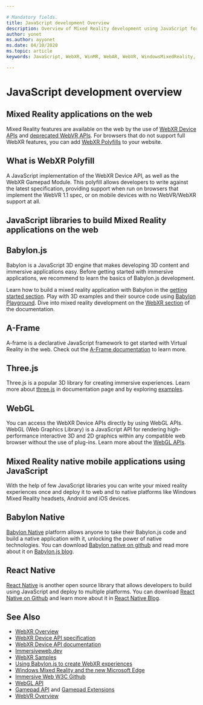 ```yaml
---

# Mandatory fields.
title: JavaScript development Overview
description: Overview of Mixed Reality development using JavaScript for web, mobile and windows immersive headsets.
author: yonet
ms.author: ayyonet
ms.date: 04/10/2020
ms.topic: article
keywords: JavaScript, WebXR, WinMR, WebAR, WebVR, WindowsMixedReality, HoloLens, windows mixed reality, web vr, web xr, web mr, web ar, 360, 360 video, 360 videos, 360 photo, 360 photos, 360 content, immersive web, immersive-web, IW, immersiveweb

---
```


# JavaScript development overview

## Mixed Reality applications on the web

Mixed Reality features are available on the web by the use of [WebXR Device APIs](https://developer.mozilla.org/en-US/docs/Web/API/WebXR_Device_API) and [deprecated WebVR APIs](webxr-overview.md). For browsers that do not support full WebXR features, you can add [WebXR Polyfills](https://github.com/immersive-web/webxr-polyfill) to your website.

## What is WebXR Polyfill

A JavaScript implementation of the WebXR Device API, as well as the WebXR Gamepad Module. This polyfill allows developers to write against the latest specification, providing support when run on browsers that implement the WebVR 1.1 spec, or on mobile devices with no WebVR/WebXR support at all.

## JavaScript libraries to build Mixed Reality applications on the web

## Babylon.js

Babylon is a JavaScript 3D engine that makes developing 3D content and immersive applications easy. Before getting started with immersive applications, we recommend to learn the basics of Babylon.js development.

Learn how to build a mixed reality application with Babylon in the [getting started section](https://doc.babylonjs.com/). Play with 3D examples and their source code using [Babylon Playground](https://doc.babylonjs.com/examples/). Dive into mixed reality development on the [WebXR section](https://doc.babylonjs.com/how_to/introduction_to_webxr) of the documentation. 

## A-Frame

A-frame is a declarative JavaScript framework to get started with Virtual Reality in the web. Check out the [A-Frame documentation](https://aframe.io/) to learn more.

## Three.js

Three.js is a popular 3D library for creating immersive experiences. Learn more about [three.js](https://threejs.org/docs/index.html#manual/en/introduction/Creating-a-scene) in documentation page and by exploring [examples](https://threejs.org/examples/#webgl_animation_cloth).

## WebGL

You can access the WebXR Device APIs directly by using WebGL APIs. WebGL (Web Graphics Library) is a JavaScript API for rendering high-performance interactive 3D and 2D graphics within any compatible web browser without the use of plug-ins. Learn more about the [WebGL APIs](https://developer.mozilla.org/en-US/docs/Web/API/WebGL_API).

## Mixed Reality native mobile applications using JavaScript

With the help of few JavaScript libraries you can write your mixed reality experiences once and deploy it to web and to native platforms like Windows Mixed Reality headsets, Android and iOS devices.

## Babylon Native

[Babylon Native](https://www.babylonjs.com/native/) platform allows anyone to take their Babylon.js code and build a native application with it, unlocking the power of native technologies. You can download [Babylon native on github](https://github.com/BabylonJS/BabylonNative) and read more about it on [Babylon.js blog](https://medium.com/@babylonjs/babylon-native-821f1694fffc).

## React Native

[React Native](https://reactnative.dev/) is another open source library that allows developers to build using JavaScript and deploy to multiple platforms. You can download [React Native on Github](https://github.com/facebook/react-native) and learn more about it in [React Native Blog](https://reactnative.dev/blog/).

## See Also

* [WebXR Overview](webxr-overview.md)
* [WebXR Device API specification](https://immersive-web.github.io/webxr/)
* [WebXR Device API documentation](https://developer.mozilla.org/en-US/docs/Web/API/WebXR_Device_API)
* [Immersiveweb.dev](https://immersiveweb.dev/)
* [WebXR Samples](https://immersive-web.github.io/webxr-samples/)
* [Using Babylon.js to create WebXR experiences](https://doc.babylonjs.com/how_to/introduction_to_webxr)
* [Windows Mixed Reality and the new Microsoft Edge](https://docs.microsoft.com/windows/mixed-reality/new-microsoft-edge#introducing-the-new-microsoft-edge)
* [Immersive Web W3C Github](https://github.com/immersive-web)
* [WebGL API](https://msdn.microsoft.com/library/bg182648(v=vs.85).aspx)
* [Gamepad API](https://msdn.microsoft.com/library/dn743630(v=vs.85).aspx) and [Gamepad Extensions](https://w3c.github.io/gamepad/extensions.html)
* [WebVR Overview](webvr-overview.md)
